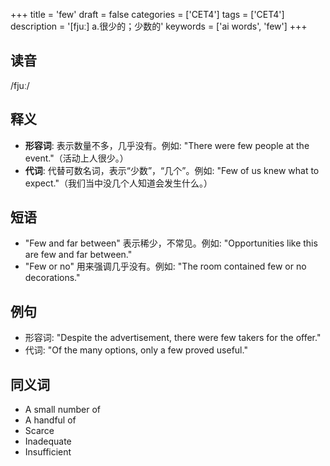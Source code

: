 +++
title = 'few'
draft = false
categories = ['CET4']
tags = ['CET4']
description = '[fjuː] a.很少的；少数的'
keywords = ['ai words', 'few']
+++

## 读音
/fjuː/

## 释义
- **形容词**: 表示数量不多，几乎没有。例如: "There were few people at the event."（活动上人很少。）
- **代词**: 代替可数名词，表示“少数”，“几个”。例如: "Few of us knew what to expect."（我们当中没几个人知道会发生什么。）

## 短语
- "Few and far between" 表示稀少，不常见。例如: "Opportunities like this are few and far between."
- "Few or no" 用来强调几乎没有。例如: "The room contained few or no decorations."

## 例句
- 形容词: "Despite the advertisement, there were few takers for the offer."
- 代词: "Of the many options, only a few proved useful."

## 同义词
- A small number of
- A handful of
- Scarce
- Inadequate
- Insufficient
